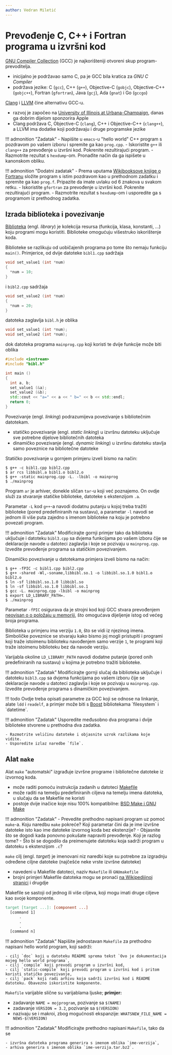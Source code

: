 ```yaml
---
author: Vedran Miletić
---
```


# Prevođenje C, C++ i Fortran programa u izvršni kod

[GNU Compiler Collection](https://en.wikipedia.org/wiki/GNU_Compiler_Collection) (GCC) je najkorišteniji otvoreni skup program-prevoditelja.

- inicijalno je podržavao samo C, pa je GCC bila kratica za *GNU C Compiler*
- podržava jezike: C (`gcc`), C++ (`g++`), Objective-C (`gobjc`), Objective-C++ (`gobjc++`), Fortran (`gfortran`), Java (`gcj`), Ada (`gnat`) i Go (`gccgo`)

[Clang](https://en.wikipedia.org/wiki/Clang) i [LLVM](https://en.wikipedia.org/wiki/LLVM) čine alternativu GCC-u.

- razvoj je započeo na [University of Illinois at Urbana-Champaign](http://illinois.edu/), danas ga dobrim dijelom sponzorira Apple
- Clang podržava C, Objective-C (`clang`), C++ i Objective-C++ (`clang++`), a LLVM ima dodatke koji podržavaju i druge programske jezike

!!! admonition "Zadatak"
    - Napišite u `emacs`-u "hello world" C++ program s pozdravom po vašem izboru i spremite ga kao `prog.cpp`.
    - Iskoristite `g++` ili `clang++` za prevođenje u izvršni kod. Pokrenite rezultirajući program.
    - Razmotrite rezultat s `hexdump`-om. Pronađite način da ga ispišete u kanonskom obliku.

!!! admonition "Dodatni zadatak"
    - Prema uputama [Wikibooksove knjige o Fortranu](https://en.wikibooks.org/wiki/Fortran/Hello_world) složite program s istim pozdravom kao u prethodnom zadatku i spremite ga kao `prog.f`. Pripazite da imate uvlaku od 6 znakova u svakom retku.
    - Iskoristite `gfortran` za prevođenje u izvršni kod. Pokrenite rezultirajući program.
    - Razmotrite rezultat s `hexdump`-om i usporedite ga s programom iz prethodnog zadatka.

## Izrada biblioteka i povezivanje

[Biblioteka](https://en.wikipedia.org/wiki/Library_(computing)) (engl. *library*) je kolekcija resursa (funkcija, klasa, konstanti, ...) koju programi mogu koristiti. Biblioteke omogućuju višestruko iskorištenje koda.

Biblioteke se razlikuju od uobičajenih programa po tome što nemaju funkciju `main()`. Primjerice, od dvije datoteke `bibl1.cpp` sadržaja

``` c++
void set_value1 (int *num)
{
  *num = 10;
}
```

i `bibl2.cpp` sadržaja

``` c++
void set_value2 (int *num)
{
  *num = 20;
}
```

datoteka zaglavlja `bibl.h` je oblika

``` c++
void set_value1 (int *num);
void set_value2 (int *num);
```

dok datoteka programa `mainprog.cpp` koji koristi te dvije funkcije može biti oblika

``` c++
#include <iostream>
#include "bibl.h"

int main ()
{
  int a, b;
  set_value1 (&a);
  set_value2 (&b);
  std::cout << "a=" << a << " b=" << b << std::endl;
  return 0;
}
```

Povezivanje (engl. *linking*) podrazumijeva povezivanje s bibliotečnim datotekam.

- statičko povezivanje (engl. *static linking*) u izvršnu datoteku uključuje sve potrebne dijelove bibliotečnih datoteka
- dinamičko povezivanje (engl. *dynamic linking*) u izvršnu datoteku stavlja samo poveznice na bibliotečne datoteke

Statičko povezivanje u gornjem primjeru izveli bismo na način:

``` shell
$ g++ -c bibl1.cpp bibl2.cpp
$ ar rcs libbibl.a bibl1.o bibl2.o
$ g++ -static mainprog.cpp -L. -lbibl -o mainprog
$ ./mainprog
```

Program `ar` je arhiver, donekle sličan `tar`-u koji već poznajemo. On ovdje služi za stvaranje statičke biblioteke, datoteke s ekstenzijom `.a`.

Parametar `-L` kod `g++`-a navodi dodatnu putanju u kojoj treba tražiti biblioteke (pored predefiniranih na sustavu), a parametar `-l` navodi se jednom ili više puta zajedno s imenom biblioteke na koju je potrebno povezati program.

!!! admonition "Zadatak"
    Modificirajte gornji primjer tako da biblioteka uključuje i datoteku `bibl3.cpp` sa dvjema funkcijama po vašem izboru čije se deklaracije navode u datoteci zaglavlja i koje se pozivaju u `mainprog.cpp`. Izvedite prevođenje programa sa statičkim povezivanjem.

Dinamičko povezivanje u datotekama primjera izveli bismo na način:

``` shell
$ g++ -fPIC -c bibl1.cpp bibl2.cpp
$ g++ -shared -Wl,-soname,libbibl.so.1 -o libbibl.so.1.0 bibl1.o bibl2.o
$ ln -sf libbibl.so.1.0 libbibl.so
$ ln -sf libbibl.so.1.0 libbibl.so.1
$ gcc -L. mainprog.cpp -lbibl -o mainprog
$ export LD_LIBRARY_PATH=.
$ ./mainprog
```

Parametar `-fPIC` osigurava da je strojni kod koji GCC stvara prevođenjem [neovisan o o položaju u memoriji](https://en.wikipedia.org/wiki/Position-independent_code), što omogućava dijeljenje istog od većeg broja programa.

Biblioteka u primjeru ima verziju `1.0`, što se vidi iz njezinog imena. Simboličke poveznice se stvaraju kako bismo joj mogli pristupiti i programi koji traže istoimenu biblioteku navođenjem samo verzije `1`, te programi koji traže istoimenu biblioteku bez da navode verziju.

Varijabla okoline `LD_LIBRARY_PATH` navodi dodatne putanje (pored onih predefiniranih na sustavu) u kojima je potrebno tražiti biblioteke.

!!! admonition "Zadatak"
    Modificirajte gornji slučaj da biblioteka uključuje i datoteku `bibl3.cpp` sa dvjema funkcijama po vašem izboru čije se deklaracije navode u datoteci zaglavlja i koje se pozivaju u `mainprog.cpp`. Izvedite prevođenje programa s dinamičkim povezivanjem.

!!! todo
    Ovdje treba opisati parametre za GCC koji se odnose na linkanje, alate `ldd` i `readelf`, a primjer može biti s [Boost](https://en.wikipedia.org/wiki/Boost_(C++_libraries)) bibliotekama `filesystem` i `datetime`.

!!! admonition "Zadatak"
    Usporedite međusobno dva programa i dvije biblioteke stvorene u prethodna dva zadatka.

    - Razmotrite veličinu datoteke i objasnite uzrok razlikama koje vidite.
    - Usporedite izlaz naredbe `file`.

## Alat `make`

Alat `make` "automatski" izgrađuje izvršne programe i bibliotečne datoteke iz izvornog koda.

- može raditi pomoću instrukcija zadanih u datoteci [Makefile](https://en.wikipedia.org/wiki/Make_(software)#Makefiles)
- može raditi na temelju predefiniranih ciljeva na temelju imena datoteka, u slučaju da se Makefile ne koristi
- postoje dvije inačice koje nisu 100% kompatibilne: [BSD Make i GNU Make](https://en.wikipedia.org/wiki/Make_(software)#Modern_versions)

!!! admonition "Zadatak"
    - Prevedite prethodno napisani program uz pomoć `make`-a. Koju naredbu `make` pokreće? Koji parametar čini da je ime izvršne datoteke isto kao ime datoteke izvornog koda bez ekstenzije?
    - Objasnite što se dogodi kada ponovno pokušate napraviti prevođenje. Koji je razlog tome?
    - Što bi se dogodilo da preimenujete datoteku koja sadrži program u datoteku s ekstenzijom `.c`?

`make` cilj (engl. *target*) je imenovani niz naredbi koje su potrebne za izgradnju određene ciljne datoteke (najčešće neke vrste izvršne datoteke)

- navedeni u Makefile datoteci, naziv `Makefile` ili `GNUmakefile`
- brojni primjeri Makefile datoteka mogu se pronaći [na Wikipedijinoj stranici](https://en.wikipedia.org/wiki/Make_(software)#Example_makefiles) i drugdje

Makefile se sastoji od jednog ili više ciljeva, koji mogu imati druge ciljeve kao svoje komponente.

``` makefile
target [target ...]: [component ...]
  [command 1]
      .
      .
      .
  [command n]
```

!!! admonition "Zadatak"
    Napišite jednostavan `Makefile` za prethodno napisani hello world program, koji sadrži:

    - cilj `doc` koji u datoteku README sprema tekst `Ovo je dokumentacija mojeg hello world programa`,
    - cilj `compile` koji prevodi program u izvršni kod,
    - cilj `static-compile` koji prevodi program u izvršni kod i pritom koristi statičko povezivanje,
    - cilj `pack` koji radi arhivu koja sadrži izvršni kod i README datoteku. Obavezno iskoristite komponente.

`Makefile` varijable slične su varijablama ljuske; **primjer:**

- zadavanje `NAME = mojprogram`, pozivanje sa `$(NAME)`
- zadavanje `VERSION = 3.2`, pozivanje sa `$(VERSION)`
- nazivaju se i makroi, zbog mogućnosti ekspanzije: `WHATSNEW_FILE_NAME = NEWS-$(VERSION)`

!!! admonition "Zadatak"
    Modificirajte prethodno napisani `Makefile`, tako da se

    - izvršna datoteka programa generira s imenom oblika `ime-verzija`,
    - arhiva generira s imenom oblika `ime-verzija.tar.bz2`.
